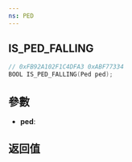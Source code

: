 ```yaml
---
ns: PED
---
```

## IS_PED_FALLING

```c
// 0xFB92A102F1C4DFA3 0xABF77334
BOOL IS_PED_FALLING(Ped ped);
```


## 參數
* **ped**: 

## 返回值
